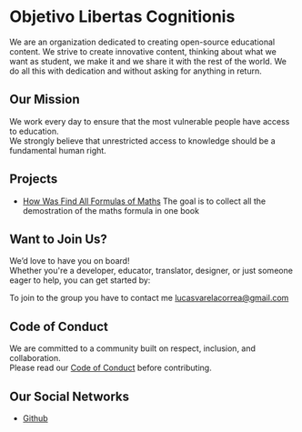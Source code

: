 # Objetivo Libertas Cognitionis

We are an organization dedicated to creating open-source educational content. We strive to create innovative content, thinking about what we want as student, we make it and we share it with the rest of the world.
We do all this with dedication and without asking for anything in return.

## Our Mission

We work every day to ensure that the most vulnerable people have access to education.  
We strongly believe that unrestricted access to knowledge should be a fundamental human right.

## Projects
* [How Was Find All Formulas of Maths](https://github.com/Objetivo-Libertas-Cognitionis/How_was_find_all_formulas_of_maths) The goal is to collect all the demostration of the maths formula in one book

## Want to Join Us?

We’d love to have you on board!  
Whether you're a developer, educator, translator, designer, or just someone eager to help, you can get started by:

To join to the group you have to contact me lucasvarelacorrea@gmail.com

## Code of Conduct

We are committed to a community built on respect, inclusion, and collaboration.  
Please read our [Code of Conduct](https://github.com/Objetivo-Libertas-Cognitionis/.github/blob/main/CODE_OF_CONDUCT.md) before contributing.

## Our Social Networks
* [Github](https://github.com/Objetivo-Libertas-Cognitionis)
